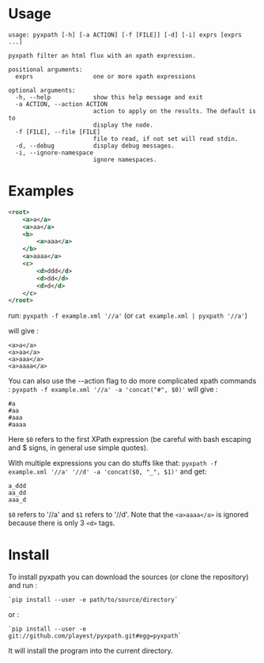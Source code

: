 # Usage

```
usage: pyxpath [-h] [-a ACTION] [-f [FILE]] [-d] [-i] exprs [exprs ...]

pyxpath filter an html flux with an xpath expression.

positional arguments:
  exprs                 one or more xpath expressions

optional arguments:
  -h, --help            show this help message and exit
  -a ACTION, --action ACTION
                        action to apply on the results. The default is to
                        display the node.
  -f [FILE], --file [FILE]
                        file to read, if not set will read stdin.
  -d, --debug           display debug messages.
  -i, --ignore-namespace
                        ignore namespaces.
```

# Examples

```xml
<root>
	<a>a</a>
	<a>aa</a>
	<b>
		<a>aaa</a>
	</b>
	<a>aaaa</a>
	<c>
		<d>ddd</d>
		<d>dd</d>
		<d>d</d>
	</c>
</root>
```

run: `pyxpath -f example.xml '//a'` (or `cat example.xml | pyxpath '//a'`)

will give :

```
<a>a</a>
<a>aa</a>
<a>aaa</a>
<a>aaaa</a>
```

You can also use the --action flag to do more complicated xpath commands : `pyxpath -f example.xml '//a' -a 'concat("#", $0)'`
will give :
```
#a
#aa
#aaa
#aaaa
```
Here `$0` refers to the first XPath expression (be careful with bash escaping and $ signs, in general use simple quotes).

With multiple expressions you can do stuffs like that: `pyxpath -f example.xml '//a' '//d' -a 'concat($0, "_", $1)'`
and get:
```
a_ddd
aa_dd
aaa_d
```
`$0` refers to '//a' and `$1` refers to '//d'. Note that the `<a>aaaa</a>` is ignored because there is only 3 `<d>` tags.

# Install

To install pyxpath you can download the sources (or clone the repository) and run :

	`pip install --user -e path/to/source/directory`

or :

	`pip install --user -e git://github.com/playest/pyxpath.git#egg=pyxpath`

It will install the program into the current directory.


